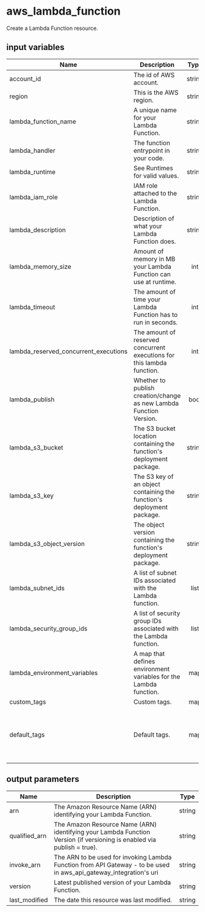 # aws_lambda_function

Create a Lambda Function resource.

## input variables

| Name | Description | Type | Default | Required |
|------|-------------|:----:|:-----:|:-----:|
|account_id|The id of AWS account.|string||Yes|
|region|This is the AWS region.|string|us-east-1|Yes|
|lambda_function_name|A unique name for your Lambda Function.|string||Yes|
|lambda_handler|The function entrypoint in your code.|string||Yes|
|lambda_runtime|See Runtimes for valid values.|string|nodejs6.10|No|
|lambda_iam_role|IAM role attached to the Lambda Function.|string||Yes|
|lambda_description|Description of what your Lambda Function does.|string|""|No|
|lambda_memory_size|Amount of memory in MB your Lambda Function can use at runtime.|int|128|No|
|lambda_timeout|The amount of time your Lambda Function has to run in seconds.|int|3|No|
|lambda_reserved_concurrent_executions|The amount of reserved concurrent executions for this lambda function.|int|0|No|
|lambda_publish|Whether to publish creation/change as new Lambda Function Version.|bool|false|No|
|lambda_s3_bucket|The S3 bucket location containing the function's deployment package.|string||Yes|
|lambda_s3_key|The S3 key of an object containing the function's deployment package.|string||Yes|
|lambda_s3_object_version|The object version containing the function's deployment package.|string||Yes|
|lambda_subnet_ids|A list of subnet IDs associated with the Lambda function.|list|[]|No|
|lambda_security_group_ids|A list of security group IDs associated with the Lambda function.|list|[]|No|
|lambda_environment_variables|A map that defines environment variables for the Lambda function.|map|{}|No|
|custom_tags|Custom tags.|map||No|
|default_tags|Default tags.|map|{"ThubName"= "{{ name }}","ThubCode"= "{{ code }}","ThubEnv"= "default","Description" = "Managed by TerraHub"}|No|


## output parameters

| Name | Description | Type |
|------|-------------|:----:|
|arn|The Amazon Resource Name (ARN) identifying your Lambda Function.|string|
|qualified_arn|The Amazon Resource Name (ARN) identifying your Lambda Function Version (if versioning is enabled via publish = true).|string|
|invoke_arn|The ARN to be used for invoking Lambda Function from API Gateway - to be used in aws_api_gateway_integration's uri|string|
|version|Latest published version of your Lambda Function.|string|
|last_modified|The date this resource was last modified.|string|

